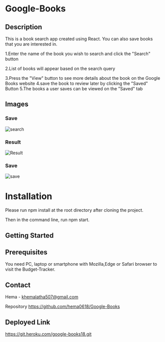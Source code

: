 # Google-Books

## Description

This is a book search app created using React. You can also save books that you are interested in.

1.Enter the name of the book you wish to search and click the "Search" button

2.List of books will appear based on the search query

3.Press the "View" button to see more details about the book on the    Google Books website 
4.save the book to review later by clicking the "Saved" Button
5.The books a user saves can be viewed on the "Saved" tab


## Images

### Save

![search](https://user-images.githubusercontent.com/67700843/94350675-92645580-001e-11eb-895b-dac3b7b9f510.PNG)


### Result

![Result](https://user-images.githubusercontent.com/67700843/94350694-be7fd680-001e-11eb-87f6-c7f9751d3dfb.PNG)


### Save

![save](https://user-images.githubusercontent.com/67700843/94350702-d192a680-001e-11eb-8b5f-12f9ad294495.PNG)

# Installation

Please run npm install at the root directory after cloning the project.

Then in the command line, run npm start.

## Getting Started

## Prerequisites
You need PC, laptop or smartphone with Mozilla,Edge or Safari browser to visit the Budget-Tracker.

## Contact
Hema - khemalatha507@gmail.com

Repository   https://github.com/hema0618/Google-Books

## Deployed Link

https://git.heroku.com/google-books18.git
